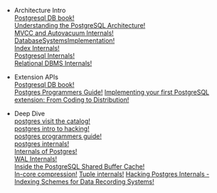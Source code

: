 * Architecture Intro  
[Postgresql DB book!](https://www.db-book.com/db7/online-chapters-dir/32.pdf)  
[Understanding the PostgreSQL Architecture!](https://severalnines.com/database-blog/understanding-postgresql-architecture)  
[MVCC and Autovacuum Internals!](https://pgconf.in/files/presentations/2019/02-0101-MVCC_Autovacuum_Internals_PGCONF_2019.pdf)  
[DatabaseSystemsImplementation!](https://cs.uwaterloo.ca/~david/cs448/Tutorial-postgres.pdf)  
[Index Internals!](http://www.highgo.com/uploads/PGCON2017/434_Index-internals-PGCon2016.pdf)  
[Postgresql Internals!](http://files.meetup.com/1990051/PostgreSQL%20Internals%20-%20Overview.pdf)  
[Relational DBMS Internals!](http://pages.di.unipi.it/ghelli/bd2/DBMS-Internals.pdf)  

* Extension APIs  
[Postgresql DB book!](https://www.db-book.com/db7/online-chapters-dir/32.pdf)  
[Postgres Programmers Guide!](https://cis.temple.edu/~vasilis/Courses/CS33/Documentation/programmer.pdf)
[Implementing your first PostgreSQL extension: From Coding to Distribution!](https://www.postgresql.eu/events/pgconfeu2019/sessions/session/2641/slides/265/Implementing%20your%20first%20PostgreSQL%20extension.pdf)  

* Deep Dive  
[postgres visit the catalog!](https://www.postgresql.eu/events/nordicpgday2019/sessions/session/2355/slides/173/visiting_the_catalog_pdfa.pdf)  
[postgres intro to hacking!](https://www.cse.iitb.ac.in/infolab/Data/Courses/CS631/PostgreSQL-Resources/hacking_intro.pdf)  
[postgres programmers guide!](https://cis.temple.edu/~vasilis/Courses/CS33/Documentation/programmer.pdf)  
[postgres internals!](https://www.postgresql.org/docs/current/internals.html)   
[Internals of Postgres!](http://www.interdb.jp/pg/)  
[WAL Internals!](https://www.pgcon.org/2012/schedule/attachments/258_212_Internals%20Of%20PostgreSQL%20Wal.pdf)  
[Inside the PostgreSQL Shared Buffer Cache!](https://www.2ndquadrant.com/wp-content/uploads/2019/05/Inside-the-PostgreSQL-Shared-Buffer-Cache.pdf)  
[In-core compression!](https://afiskon.github.io/static/2017/postgresql-in-core-compression-pgconf2017.pdf)
[Tuple internals!](https://pgconf.ru/media/2016/05/13/tuple-internals.pdf)
[Hacking Postgres Internals - Indexing Schemes for Data Recording Systems!](https://www.akashtrehan.com/indexing-schemes/)
